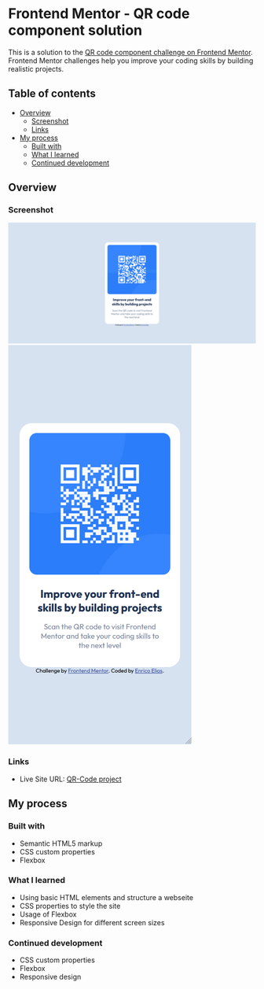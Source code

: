 # Frontend Mentor - QR code component solution

This is a solution to the [QR code component challenge on Frontend Mentor](https://www.frontendmentor.io/challenges/qr-code-component-iux_sIO_H). Frontend Mentor challenges help you improve your coding skills by building realistic projects. 

## Table of contents

- [Overview](#overview)
  - [Screenshot](#screenshot)
  - [Links](#links)
- [My process](#my-process)
  - [Built with](#built-with)
  - [What I learned](#what-i-learned)
  - [Continued development](#continued-development)

## Overview

### Screenshot

![Desktop version](./screenshots/desktop.PNG)
![Mobile version](./screenshots/mobile.PNG)

### Links

- Live Site URL: [QR-Code project](https://enricoelias.github.io/qr-code/)

## My process

### Built with

- Semantic HTML5 markup
- CSS custom properties
- Flexbox

### What I learned

- Using basic HTML elements and structure a webseite
- CSS properties to style the site
- Usage of Flexbox
- Responsive Design for different screen sizes


### Continued development

- CSS custom properties
- Flexbox
- Responsive design
